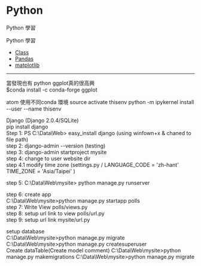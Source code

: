 # Python
Python 學習<br>

Python 學習
+ [Class](/ClassMethod.ipynb/) 
+ [Pandas](/Python-Pandas.ipynb/)
+ [matplotlib](/matplotlib.ipynb/)

***

當發現也有 python ggplot真的很高興<br>
$conda install -c conda-forge ggplot<br>

atom 使用不同conda 環境
source activate thisenv
python -m ipykernel install --user --name thisenv

Django (Django 2.0.4/SQLite)<br>
pip install django<br>
Step 1: PS C:\Data\Web> easy_install django (using winfown+x & chaned to file path) <br>
step 2: django-admin --version (testing) <br>
step 3: django-admin startproject mysite <br>
step 4: change to user website dir <br>
step 4.1 modify time zone (settings.py / LANGUAGE_CODE = 'zh-hant' TIME_ZONE = 'Asia/Taipei' ) <p>
  
step 5: C:\Data\Web\mysite> python manage.py runserver <p>
step 6: create app<br>
C:\Data\Web\mysite>python manage.py startapp polls <br>
step 7: Write View  polls/views.py<br>
step 8: setup url link to view polls/url.py<br>
step 9: setup url link mysite/url.py <p>

setup database<br>
C:\Data\Web\mysite>python manage.py migrate<br>
C:\Data\Web\mysite>python manage.py createsuperuser<br>
Create dataTable(Create model comment)
C:\Data\Web\mysite>python manage.py makemigrations
C:\Data\Web\mysite>python manage.py migrate

